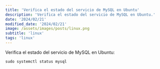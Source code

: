 ```yaml
---
title: 'Verifica el estado del servicio de MySQL en Ubuntu'
description: 'Verifica el estado del servicio de MySQL en Ubuntu.'
date: '2024/02/21'
modified_date: '2024/02/21'
image: /assets/images/posts/linux.png
subtitle: 'linux'
tags: 'linux'
---
```


Verifica el estado del servicio de MySQL en Ubuntu:

```shell
sudo systemctl status mysql
```
